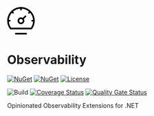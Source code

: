 <img alt="Observability Icon" src="src/shared/icon.png" width="64px" />

# Observability

[![NuGet](https://img.shields.io/nuget/v/O9d.Observability.svg)](https://www.nuget.org/packages/O9d.Observability) 
[![NuGet](https://img.shields.io/nuget/dt/O9d.Observability.svg)](https://www.nuget.org/packages/O9d.Observability)
[![License](https://img.shields.io/:license-mit-blue.svg)](https://benfoster.mit-license.org/)

![Build](https://github.com/benfoster/o9d-observability/workflows/Build/badge.svg)
[![Coverage Status](https://coveralls.io/repos/github/benfoster/o9d-observability/badge.svg?branch=main)](https://coveralls.io/github/benfoster/o9d-observability?branch=main)
[![Quality Gate Status](https://sonarcloud.io/api/project_badges/measure?project=benfoster_o9d-observability&metric=alert_status)](https://sonarcloud.io/dashboard?id=benfoster_o9d-observability)

Opinionated Observability Extensions for .NET
